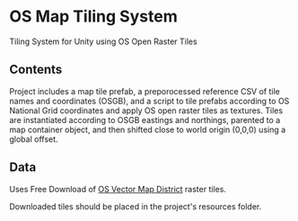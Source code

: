 # OS Map Tiling System
Tiling System for Unity using OS Open Raster Tiles

## Contents
Project includes a map tile prefab, a preporocessed reference CSV of tile names and coordinates (OSGB), and a script to tile prefabs according to OS National Grid coordinates and apply OS open raster tiles as textures. Tiles are instantiated according to OSGB eastings and northings, parented to a map container object, and then shifted close to world origin (0,0,0) using a global offset. 

## Data
Uses Free Download of [OS Vector Map District](https://www.ordnancesurvey.co.uk/business-and-government/products/vectormap-district.html) raster tiles.

Downloaded tiles should be placed in the project's resources folder.
